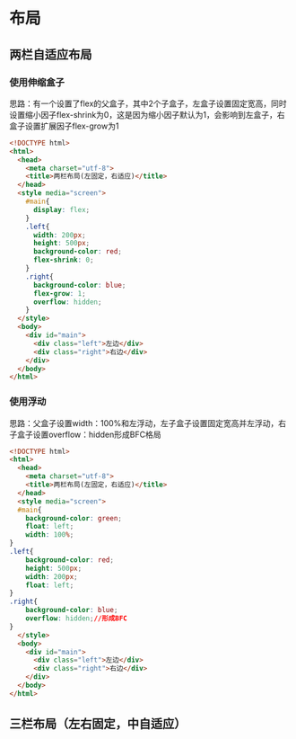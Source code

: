 # 布局


## 两栏自适应布局

### 使用伸缩盒子

思路：有一个设置了flex的父盒子，其中2个子盒子，左盒子设置固定宽高，同时设置缩小因子flex-shrink为0，这是因为缩小因子默认为1，会影响到左盒子，右盒子设置扩展因子flex-grow为1

```html
<!DOCTYPE html>
<html>
  <head>
    <meta charset="utf-8">
    <title>两栏布局(左固定，右适应)</title>
  </head>
  <style media="screen">
    #main{
      display: flex;
    }
    .left{
      width: 200px;
      height: 500px;
      background-color: red;
      flex-shrink: 0;
    }
    .right{
      background-color: blue;
      flex-grow: 1;
      overflow: hidden;
    }
  </style>
  <body>
    <div id="main">
      <div class="left">左边</div>
      <div class="right">右边</div>
    </div>
  </body>
</html>
```


### 使用浮动

思路：父盒子设置width：100%和左浮动，左子盒子设置固定宽高并左浮动，右子盒子设置overflow：hidden形成BFC格局

```html
<!DOCTYPE html>
<html>
  <head>
    <meta charset="utf-8">
    <title>两栏布局(左固定，右适应)</title>
  </head>
  <style media="screen">
  #main{
    background-color: green;
    float: left;
    width: 100%;
}
.left{
    background-color: red;
    height: 500px;
    width: 200px;
    float: left;
}
.right{
    background-color: blue;
    overflow: hidden;//形成BFC
}
  </style>
  <body>
    <div id="main">
      <div class="left">左边</div>
      <div class="right">右边</div>
    </div>
  </body>
</html>
```

## 三栏布局（左右固定，中自适应）

